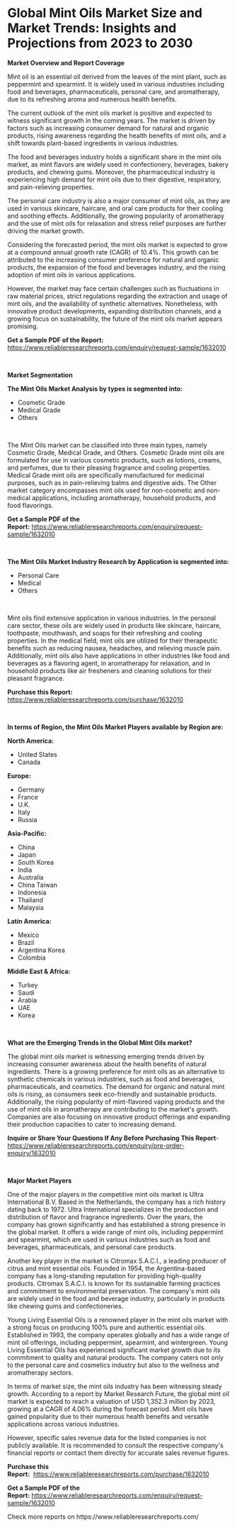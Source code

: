 <p><h1>Global Mint Oils Market Size and Market Trends: Insights and Projections from 2023 to 2030</h1></p><p><strong>Market Overview and Report Coverage</strong></p>
<p><p>Mint oil is an essential oil derived from the leaves of the mint plant, such as peppermint and spearmint. It is widely used in various industries including food and beverages, pharmaceuticals, personal care, and aromatherapy, due to its refreshing aroma and numerous health benefits.</p><p>The current outlook of the mint oils market is positive and expected to witness significant growth in the coming years. The market is driven by factors such as increasing consumer demand for natural and organic products, rising awareness regarding the health benefits of mint oils, and a shift towards plant-based ingredients in various industries.</p><p>The food and beverages industry holds a significant share in the mint oils market, as mint flavors are widely used in confectionery, beverages, bakery products, and chewing gums. Moreover, the pharmaceutical industry is experiencing high demand for mint oils due to their digestive, respiratory, and pain-relieving properties.</p><p>The personal care industry is also a major consumer of mint oils, as they are used in various skincare, haircare, and oral care products for their cooling and soothing effects. Additionally, the growing popularity of aromatherapy and the use of mint oils for relaxation and stress relief purposes are further driving the market growth.</p><p>Considering the forecasted period, the mint oils market is expected to grow at a compound annual growth rate (CAGR) of 10.4%. This growth can be attributed to the increasing consumer preference for natural and organic products, the expansion of the food and beverages industry, and the rising adoption of mint oils in various applications.</p><p>However, the market may face certain challenges such as fluctuations in raw material prices, strict regulations regarding the extraction and usage of mint oils, and the availability of synthetic alternatives. Nonetheless, with innovative product developments, expanding distribution channels, and a growing focus on sustainability, the future of the mint oils market appears promising.</p></p>
<p><strong>Get a Sample PDF of the Report:</strong> <a href="https://www.reliableresearchreports.com/enquiry/request-sample/1632010">https://www.reliableresearchreports.com/enquiry/request-sample/1632010</a></p>
<p>&nbsp;</p>
<p><strong>Market Segmentation</strong></p>
<p><strong>The Mint Oils Market Analysis by types is segmented into:</strong></p>
<p><ul><li>Cosmetic Grade</li><li>Medical Grade</li><li>Others</li></ul></p>
<p>&nbsp;</p>
<p><p>The Mint Oils market can be classified into three main types, namely Cosmetic Grade, Medical Grade, and Others. Cosmetic Grade mint oils are formulated for use in various cosmetic products, such as lotions, creams, and perfumes, due to their pleasing fragrance and cooling properties. Medical Grade mint oils are specifically manufactured for medicinal purposes, such as in pain-relieving balms and digestive aids. The Other market category encompasses mint oils used for non-cosmetic and non-medical applications, including aromatherapy, household products, and food flavorings.</p></p>
<p><strong>Get a Sample PDF of the Report:</strong>&nbsp;<a href="https://www.reliableresearchreports.com/enquiry/request-sample/1632010">https://www.reliableresearchreports.com/enquiry/request-sample/1632010</a></p>
<p>&nbsp;</p>
<p><strong>The Mint Oils Market Industry Research by Application is segmented into:</strong></p>
<p><ul><li>Personal Care</li><li>Medical</li><li>Others</li></ul></p>
<p>&nbsp;</p>
<p><p>Mint oils find extensive application in various industries. In the personal care sector, these oils are widely used in products like skincare, haircare, toothpaste, mouthwash, and soaps for their refreshing and cooling properties. In the medical field, mint oils are utilized for their therapeutic benefits such as reducing nausea, headaches, and relieving muscle pain. Additionally, mint oils also have applications in other industries like food and beverages as a flavoring agent, in aromatherapy for relaxation, and in household products like air fresheners and cleaning solutions for their pleasant fragrance.</p></p>
<p><strong>Purchase this Report:</strong>&nbsp; <a href="https://www.reliableresearchreports.com/purchase/1632010">https://www.reliableresearchreports.com/purchase/1632010</a></p>
<p>&nbsp;</p>
<p><strong>In terms of Region, the Mint Oils Market Players available by Region are:</strong></p>
<p>
    <p> <strong> North America: </strong>
        <ul>
            <li>United States</li>
            <li>Canada</li>
        </ul>
        </p> 
    <p> <strong> Europe: </strong>
        <ul>
            <li>Germany</li>
            <li>France</li>
            <li>U.K.</li>
            <li>Italy</li>
            <li>Russia</li>
        </ul>
        </p> 
    <p> <strong> Asia-Pacific: </strong>
        <ul>
            <li>China</li>
            <li>Japan</li>
            <li>South Korea</li>
            <li>India</li>
            <li>Australia</li>
            <li>China Taiwan</li>
            <li>Indonesia</li>
            <li>Thailand</li>
            <li>Malaysia</li>
        </ul>
        </p> 
    <p> <strong> Latin America: </strong>
        <ul>
            <li>Mexico</li>
            <li>Brazil</li>
            <li>Argentina Korea</li>
            <li>Colombia</li>
        </ul>
        </p> 
    <p> <strong> Middle East & Africa: </strong>
        <ul>
            <li>Turkey</li>
            <li>Saudi</li>
            <li>Arabia</li>
            <li>UAE</li>
            <li>Korea</li>
        </ul>
    </p>
    </p>
<p>&nbsp;</p>
<p><strong>What are the Emerging Trends in the Global Mint Oils market?</strong></p>
<p><p>The global mint oils market is witnessing emerging trends driven by increasing consumer awareness about the health benefits of natural ingredients. There is a growing preference for mint oils as an alternative to synthetic chemicals in various industries, such as food and beverages, pharmaceuticals, and cosmetics. The demand for organic and natural mint oils is rising, as consumers seek eco-friendly and sustainable products. Additionally, the rising popularity of mint-flavored vaping products and the use of mint oils in aromatherapy are contributing to the market's growth. Companies are also focusing on innovative product offerings and expanding their production capacities to cater to increasing demand.</p></p>
<p><strong>Inquire or Share Your Questions If Any Before Purchasing This Report</strong>- <a href="https://www.reliableresearchreports.com/enquiry/pre-order-enquiry/1632010">https://www.reliableresearchreports.com/enquiry/pre-order-enquiry/1632010</a></p>
<p>&nbsp;</p>
<p><strong>Major Market Players</strong></p>
<p><p>One of the major players in the competitive mint oils market is Ultra International B.V. Based in the Netherlands, the company has a rich history dating back to 1972. Ultra International specializes in the production and distribution of flavor and fragrance ingredients. Over the years, the company has grown significantly and has established a strong presence in the global market. It offers a wide range of mint oils, including peppermint and spearmint, which are used in various industries such as food and beverages, pharmaceuticals, and personal care products.</p><p>Another key player in the market is Citromax S.A.C.I., a leading producer of citrus and mint essential oils. Founded in 1954, the Argentina-based company has a long-standing reputation for providing high-quality products. Citromax S.A.C.I. is known for its sustainable farming practices and commitment to environmental preservation. The company's mint oils are widely used in the food and beverage industry, particularly in products like chewing gums and confectioneries.</p><p>Young Living Essential Oils is a renowned player in the mint oils market with a strong focus on producing 100% pure and authentic essential oils. Established in 1993, the company operates globally and has a wide range of mint oil offerings, including peppermint, spearmint, and wintergreen. Young Living Essential Oils has experienced significant market growth due to its commitment to quality and natural products. The company caters not only to the personal care and cosmetics industry but also to the wellness and aromatherapy sectors.</p><p>In terms of market size, the mint oils industry has been witnessing steady growth. According to a report by Market Research Future, the global mint oil market is expected to reach a valuation of USD 1,352.3 million by 2023, growing at a CAGR of 4.06% during the forecast period. Mint oils have gained popularity due to their numerous health benefits and versatile applications across various industries.</p><p>However, specific sales revenue data for the listed companies is not publicly available. It is recommended to consult the respective company's financial reports or contact them directly for accurate sales revenue figures.</p></p>
<p><strong>Purchase this Report:</strong>&nbsp;&nbsp;<a href="https://www.reliableresearchreports.com/purchase/1632010">https://www.reliableresearchreports.com/purchase/1632010</a></p>
<p></p>
<p><strong>Get a Sample PDF of the Report:</strong>&nbsp;<a href="https://www.reliableresearchreports.com/enquiry/request-sample/1632010">https://www.reliableresearchreports.com/enquiry/request-sample/1632010</a></p>
<p>Check more reports on https://www.reliableresearchreports.com/</p>